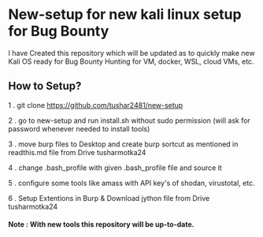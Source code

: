 # New-setup for new kali linux setup for Bug Bounty

I have Created this repository which will be updated as to quickly make new Kali OS ready for Bug Bounty Hunting for VM, docker, WSL, cloud VMs, etc.

## How to Setup?

1 . git clone https://github.com/tushar2481/new-setup

2 . go to new-setup and run install.sh without sudo permission (will ask for password whenever needed to install tools)

3 . move burp files to Desktop and create burp sortcut as mentioned in readthis.md file from Drive tusharmotka24

4 . change .bash_profile with given .bash_profile file and source it

5 . configure some tools like amass with API key's of shodan, virustotal, etc.

6 . Setup Extentions in Burp & Download jython file from Drive tusharmotka24

#### Note : With new tools this repository will be up-to-date.
